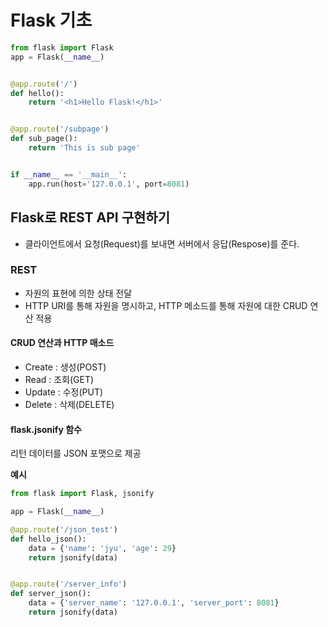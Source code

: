 # Flask 기초

```python
from flask import Flask
app = Flask(__name__)


@app.route('/')
def hello():
    return '<h1>Hello Flask!</h1>'


@app.route('/subpage')
def sub_page():
    return 'This is sub page'


if __name__ == '__main__':
    app.run(host='127.0.0.1', port=8081)
```



## Flask로 REST API 구현하기

- 클라이언트에서 요청(Request)를 보내면
  서버에서 응답(Respose)를 준다.

### REST

- 자원의 표현에 의한 상태 전달
- HTTP URI를 통해 자원을 명시하고, HTTP 메소드를 통해 자원에 대한 CRUD 연산 적용

#### CRUD 연산과 HTTP 매소드

- Create : 생성(POST)
- Read : 조회(GET)
- Update : 수정(PUT)
- Delete : 삭제(DELETE)

#### flask.jsonify 함수

리턴 데이터를 JSON 포맷으로 제공

**예시**

```python
from flask import Flask, jsonify

app = Flask(__name__)

@app.route('/json_test')
def hello_json():
    data = {'name': 'jyu', 'age': 29}
    return jsonify(data)


@app.route('/server_info')
def server_json():
    data = {'server_name': '127.0.0.1', 'server_port': 8081}
    return jsonify(data)
```

